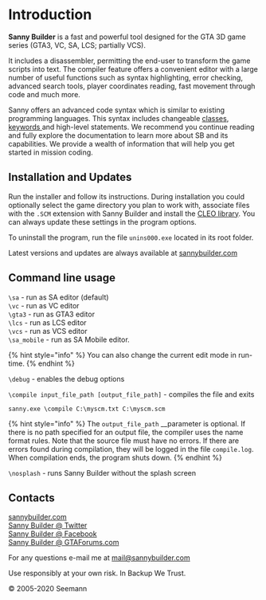 # Introduction

**Sanny Builder** is a fast and powerful tool designed for the GTA 3D game series \(GTA3, VC, SA, LCS; partially VCS\).

It includes a disassembler, permitting the end-user to transform the game scripts into text. The compiler feature offers a convenient editor with a large number of useful functions such as syntax highlighting, error checking, advanced search tools, player coordinates reading, fast movement through code and much more.

Sanny offers an advanced code syntax which is similar to existing programming languages. This syntax includes changeable [classes](coding/classes.md), [keywords ](coding/keywords.md)and high-level statements. We recommend you continue reading and fully explore the documentation to learn more about SB and its capabilities. We provide a wealth of information that will help you get started in mission coding.

## **Installation and Updates**

Run the installer and follow its instructions. During installation you could optionally select the game directory you plan to work with, associate files with the `.SCM` extension with Sanny Builder and install the [CLEO library](https://cleo.li).  You can always update these settings in the program options.

To uninstall the program, run the file `unins000.exe` located in its root folder.

Latest versions and updates are always available at [sannybuilder.com](https://sannybuilder.com/)

## Command line usage

`\sa` - run as SA editor \(default\)  
`\vc` - run as VC editor  
`\gta3` - run as GTA3 editor  
`\lcs` - run as LCS editor  
`\vcs` - run as VCS editor  
`\sa_mobile` - run as SA Mobile editor.

{% hint style="info" %}
You can also change the current edit mode in run-time.
{% endhint %}

`\debug` - enables the debug options  
  
`\compile input_file_path [output_file_path]` - compiles the file and exits

```text
sanny.exe \compile C:\myscm.txt C:\myscm.scm
```

{% hint style="info" %}
The `output_file_path` __parameter is optional. If there is no path specified for an output file, the compiler uses the name format rules. Note that the source file must have no errors. If there are errors found during compilation, they will be logged in the file `compile.log`. When compilation ends, the program shuts down.
{% endhint %}

`\nosplash` - runs Sanny Builder without the splash screen

## Contacts

[sannybuilder.com](https://sannybuilder.com/)  
[Sanny Builder @ Twitter](https://twitter.com/SannyBuilderDev)  
[Sanny Builder @ Facebook](https://facebook.com/SannyBuilder)  
[Sanny Builder @ GTAForums.com](http://gtaforums.com/index.php?showtopic=211077)

For any questions e-mail me at [mail@sannybuilder.com](mailto:mail@sannybuilder.com)

Use responsibly at your own risk. In Backup We Trust.

© 2005-2020 Seemann

